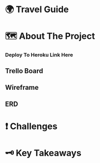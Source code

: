 # 🌍 Travel Guide 

# 🗺️ About The Project 

### Deploy To Heroku Link Here 

## Trello Board 

## Wireframe 

## ERD 

# ❗ Challenges 

# 🗝️ Key Takeaways

